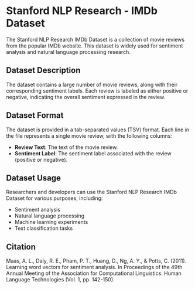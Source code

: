 # Stanford NLP Research - IMDb Dataset

The Stanford NLP Research IMDb Dataset is a collection of movie reviews from the popular IMDb website. This dataset is widely used for sentiment analysis and natural language processing research.

## Dataset Description

The dataset contains a large number of movie reviews, along with their corresponding sentiment labels. Each review is labeled as either positive or negative, indicating the overall sentiment expressed in the review.

## Dataset Format

The dataset is provided in a tab-separated values (TSV) format. Each line in the file represents a single movie review, with the following columns:

- **Review Text**: The text of the movie review.
- **Sentiment Label**: The sentiment label associated with the review (positive or negative).

## Dataset Usage

Researchers and developers can use the Stanford NLP Research IMDb Dataset for various purposes, including:

- Sentiment analysis
- Natural language processing
- Machine learning experiments
- Text classification tasks

## Citation
 Maas, A. L., Daly, R. E., Pham, P. T., Huang, D., Ng, A. Y., & Potts, C. (2011). Learning word vectors for sentiment analysis. In Proceedings of the 49th Annual Meeting of the Association for Computational Linguistics: Human Language Technologies (Vol. 1, pp. 142-150).
